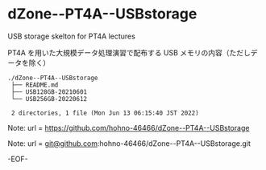 # dZone--PT4A--USBstorage

USB storage skelton for PT4A lectures

PT4A を用いた大規模データ処理演習で配布する USB メモリの内容（ただしデータを除く）

    ./dZone--PT4A--USBstorage
     ├── README.md
     ├── USB128GB-20210601
     └── USB256GB-20220612
     
     2 directories, 1 file (Mon Jun 13 06:15:40 JST 2022)

Note:	url = https://github.com/hohno-46466/dZone--PT4A--USBstorage

Note:	url = git@github.com:hohno-46466/dZone--PT4A--USBstorage.git

-EOF-

